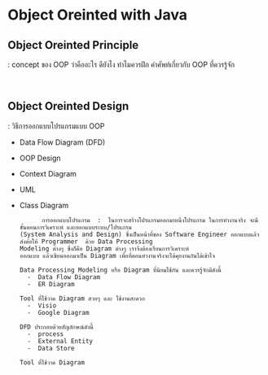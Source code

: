 # Object Oreinted with Java

## Object Oreinted Principle
:  concept ของ OOP ว่าคืออะไร  ดียังไง ทำไมควรฝึก  คำศัพท์เกี่ยวกับ OOP ที่ควรรู้จัก

<br/>

## Object Oreinted Design
:  วิธีการออกแบบโปรแกรมแบบ OOP

  - Data Flow Diagram (DFD)
  - OOP Design
  - Context Diagram
  - UML
  - Class Diagram
 
              การออกแบบโปรแกรม  :  ในการจะสร้างโปรแกรมออกมาหนึ่งโปรแกรม ในการทำงานจริง จะมีขั้นตอนการวิเคราะห์ และออกแบบระบบ/โปรแกรม
        (System Analysis and Design) ซึ่งเป็นหน้าที่ของ Software Engineer ออกแบบแล้วส่งต่อให้ Programmer  ด้วย Data Processing
        Modeling ต่างๆ ซึ่งก็คือ Diagram ต่างๆ เราจึงต้องเรียนการวิเคราะห์
        ออกแบบ แล้วเขียนออกมาเป็น Diagram เพื่อที่ตอนทำงานจริงจะได้คุยงานกันได้เข้าใจ
 
        Data Processing Modeling หรือ Diagram ที่นิยมใช้กัน และควรรู้จักมีดังนี้
          -  Data Flow Diagram
          -  ER Diagram
 
        Tool ที่ใช้วาด Diagram สวยๆ และ ใช้งานสะดวก
          -  Visio
          -  Google Diagram
 
        DFD ประกอบด้วยสัญลักษณ์ดังนี้
          -  process
          -  External Entity
          -  Data Store

        Tool ที่ใช้วาด Diagram
